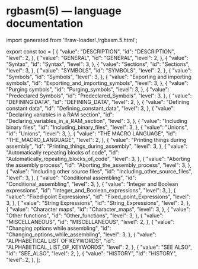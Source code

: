# rgbasm(5) — language documentation

import generated from '!!raw-loader!./rgbasm.5.html';

<div className="manual-text" dangerouslySetInnerHTML={{ __html: generated }} />

export const toc = [
{
	"value": "DESCRIPTION",
	"id": "DESCRIPTION",
	"level": 2,
},
{
	"value": "GENERAL",
	"id": "GENERAL",
	"level": 2,
},
{
	"value": "Syntax",
	"id": "Syntax",
	"level": 3,
},
{
	"value": "Sections",
	"id": "Sections",
	"level": 3,
},
{
	"value": "SYMBOLS",
	"id": "SYMBOLS",
	"level": 2,
},
{
	"value": "Symbols",
	"id": "Symbols",
	"level": 3,
},
{
	"value": "Exporting and importing symbols",
	"id": "Exporting_and_importing_symbols",
	"level": 3,
},
{
	"value": "Purging symbols",
	"id": "Purging_symbols",
	"level": 3,
},
{
	"value": "Predeclared Symbols",
	"id": "Predeclared_Symbols",
	"level": 3,
},
{
	"value": "DEFINING DATA",
	"id": "DEFINING_DATA",
	"level": 2,
},
{
	"value": "Defining constant data",
	"id": "Defining_constant_data",
	"level": 3,
},
{
	"value": "Declaring variables in a RAM section",
	"id": "Declaring_variables_in_a_RAM_section",
	"level": 3,
},
{
	"value": "Including binary files",
	"id": "Including_binary_files",
	"level": 3,
},
{
	"value": "Unions",
	"id": "Unions",
	"level": 3,
},
{
	"value": "THE MACRO LANGUAGE",
	"id": "THE_MACRO_LANGUAGE",
	"level": 2,
},
{
	"value": "Printing things during assembly",
	"id": "Printing_things_during_assembly",
	"level": 3,
},
{
	"value": "Automatically repeating blocks of code",
	"id": "Automatically_repeating_blocks_of_code",
	"level": 3,
},
{
	"value": "Aborting the assembly process",
	"id": "Aborting_the_assembly_process",
	"level": 3,
},
{
	"value": "Including other source files",
	"id": "Including_other_source_files",
	"level": 3,
},
{
	"value": "Conditional assembling",
	"id": "Conditional_assembling",
	"level": 3,
},
{
	"value": "Integer and Boolean expressions",
	"id": "Integer_and_Boolean_expressions",
	"level": 3,
},
{
	"value": "Fixed‐point Expressions",
	"id": "Fixed_point_Expressions",
	"level": 3,
},
{
	"value": "String Expressions",
	"id": "String_Expressions",
	"level": 3,
},
{
	"value": "Character maps",
	"id": "Character_maps",
	"level": 3,
},
{
	"value": "Other functions",
	"id": "Other_functions",
	"level": 3,
},
{
	"value": "MISCELLANEOUS",
	"id": "MISCELLANEOUS",
	"level": 2,
},
{
	"value": "Changing options while assembling",
	"id": "Changing_options_while_assembling",
	"level": 3,
},
{
	"value": "ALPHABETICAL LIST OF KEYWORDS",
	"id": "ALPHABETICAL_LIST_OF_KEYWORDS",
	"level": 2,
},
{
	"value": "SEE ALSO",
	"id": "SEE_ALSO",
	"level": 2,
},
{
	"value": "HISTORY",
	"id": "HISTORY",
	"level": 2,
},
];
